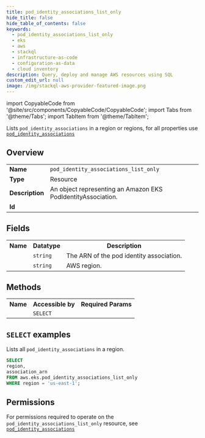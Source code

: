 ```yaml
---
title: pod_identity_associations_list_only
hide_title: false
hide_table_of_contents: false
keywords:
  - pod_identity_associations_list_only
  - eks
  - aws
  - stackql
  - infrastructure-as-code
  - configuration-as-data
  - cloud inventory
description: Query, deploy and manage AWS resources using SQL
custom_edit_url: null
image: /img/stackql-aws-provider-featured-image.png
---
```


import CopyableCode from '@site/src/components/CopyableCode/CopyableCode';
import Tabs from '@theme/Tabs';
import TabItem from '@theme/TabItem';

Lists <code>pod_identity_associations</code> in a region or regions, for all properties use <a href="/services/serviceName/pod_identity_associations/"><code>pod_identity_associations</code></a>

## Overview
<table>
<tbody>
<tr><td><b>Name</b></td><td><code>pod_identity_associations_list_only</code></td></tr>
<tr><td><b>Type</b></td><td>Resource</td></tr>
<tr><td><b>Description</b></td><td>An object representing an Amazon EKS PodIdentityAssociation.</td></tr>
<tr><td><b>Id</b></td><td><CopyableCode code="aws.eks.pod_identity_associations_list_only" /></td></tr>
</tbody>
</table>

## Fields
<table>
<tbody>
<tr><th>Name</th><th>Datatype</th><th>Description</th></tr><tr><td><CopyableCode code="association_arn" /></td><td><code>string</code></td><td>The ARN of the pod identity association.</td></tr>
<tr><td><CopyableCode code="region" /></td><td><code>string</code></td><td>AWS region.</td></tr>
</tbody>
</table>

## Methods

<table>
<tbody>
  <tr>
    <th>Name</th>
    <th>Accessible by</th>
    <th>Required Params</th>
  </tr>
  <tr>
    <td><CopyableCode code="list_resources" /></td>
    <td><code>SELECT</code></td>
    <td><CopyableCode code="region" /></td>
  </tr>
</tbody>
</table>

## `SELECT` examples
Lists all <code>pod_identity_associations</code> in a region.
```sql
SELECT
region,
association_arn
FROM aws.eks.pod_identity_associations_list_only
WHERE region = 'us-east-1';
```


## Permissions

For permissions required to operate on the <code>pod_identity_associations_list_only</code> resource, see <a href="/services/eks/pod_identity_associations/#permissions"><code>pod_identity_associations</code></a>

